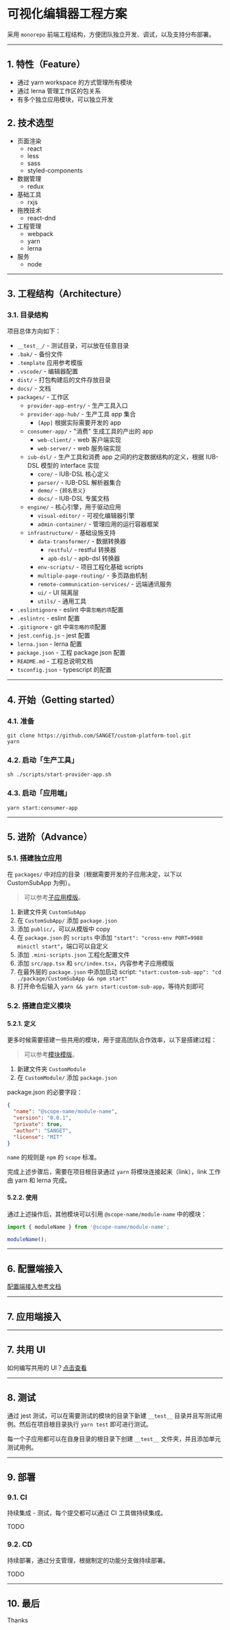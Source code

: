 # 可视化编辑器工程方案

采用 `monorepo` 前端工程结构，方便团队独立开发、调试，以及支持分布部署。

---

## 1. 特性（Feature）

- 通过 yarn workspace 的方式管理所有模块
- 通过 lerna 管理工作区的包关系
- 有多个独立应用模块，可以独立开发

## 2. 技术选型

- 页面渲染
  - react
  - less
  - sass
  - styled-components
- 数据管理
  - redux
- 基础工具
  - rxjs
- 拖拽技术
  - react-dnd
- 工程管理
  - webpack
  - yarn
  - lerna
- 服务
  - node

---

## 3. 工程结构（Architecture）

### 3.1. 目录结构

项目总体方向如下：

- `__test__/` - 测试目录，可以放在任意目录
- `.bak/` - 备份文件
- `.template` 应用参考模版
- `.vscode/` - 编辑器配置
- `dist/` - 打包构建后的文件存放目录
- `docs/` - 文档
- `packages/` - 工作区
  - `provider-app-entry/` - 生产工具入口
  - `provider-app-hub/` - 生产工具 app 集合
    - `[App]` 根据实际需要开发的 app
  - `consumer-app/` - "消费" 生成工具的产出的 app
    - `web-client/` - web 客户端实现
    - `web-server/` - web 服务端实现
  - `iub-dsl/` - 生产工具和消费 app 之间的约定数据结构的定义，根据 IUB-DSL 模型的 interface 实现
    - `core/` - IUB-DSL 核心定义
    - `parser/` - IUB-DSL 解析器集合
    - `demo/` - `{顾名思义}`
    - `docs/` - IUB-DSL 专属文档
  - `engine/` - 核心引擎，用于驱动应用
    - `visual-editor/` - 可视化编辑器引擎
    - `admin-container/` - 管理应用的运行容器框架
  - `infrastructure/` - 基础设施支持
    - `data-transformer/` - 数据转换器
      - `restful/` - restful 转换器
      - `apb-dsl/` - apb-dsl 转换器
    - `env-scripts/` - 项目工程化基础 scripts
    - `multiple-page-routing/` - 多页路由机制
    - `remote-communication-services/` - 远端通讯服务
    - `ui/` - UI 隔离层
    - `utils/` - 通用工具
- `.eslintignore` - eslint 中`需忽略的项`配置
- `.eslintrc` - eslint 配置
- `.gitignore` - git 中`需忽略的项`配置
- `jest.config.js` - jest 配置
- `lerna.json` - lerna 配置
- `package.json` - 工程 package json 配置
- `README.md` - 工程总说明文档
- `tsconfig.json` - typescript 的配置

---

## 4. 开始（Getting started）

### 4.1. 准备

```shell
git clone https://github.com/SANGET/custom-platform-tool.git
yarn
```

### 4.2. 启动「生产工具」

```shell
sh ./scripts/start-provider-app.sh
```

### 4.3. 启动「应用端」

```shell
yarn start:consumer-app
```

---

## 5. 进阶（Advance）

### 5.1. 搭建独立应用

在 `packages/` 中对应的目录（根据需要开发的子应用决定，以下以 CustomSubApp 为例）。

> 可以参考[子应用模版](./.template/CustomSubApp/package.json)。

1. 新建文件夹 `CustomSubApp`
2. 在 `CustomSubApp/` 添加 `package.json`
3. 添加 `public/`，可以从模版中 copy
4. 在 `package.json` 的 `scripts` 中添加 `"start": "cross-env PORT=9988 minictl start"`，端口可以自定义
5. 添加 `.mini-scripts.json` 工程化配置文件
6. 添加 `src/app.tsx` 和 `src/index.tsx`，内容参考子应用模版
7. 在最外层的 `package.json` 中添加启动 script: `"start:custom-sub-app": "cd ./package/CustomSubApp && npm start"`
8. 打开命令后输入 `yarn && yarn start:custom-sub-app`，等待片刻即可

### 5.2. 搭建自定义模块

#### 5.2.1. 定义

更多时候需要搭建一些共用的模块，用于提高团队合作效率，以下是搭建过程：

> 可以参考[模块模版](./.template/CustomModule/package.json)。

1. 新建文件夹 `CustomModule`
2. 在 `CustomModule/` 添加 `package.json`

package.json 的必要字段：

```json
{
  "name": "@scope-name/module-name",
  "version": "0.0.1",
  "private": true,
  "author": "SANGET",
  "license": "MIT"
}
```

`name` 的规则是 `npm` 的 `scope` 标准。

完成上述步骤后，需要在项目根目录通过 `yarn` 将模块连接起来（link），link 工作由 yarn 和 lerna 完成。

#### 5.2.2. 使用

通过上述操作后，其他模块可以引用 `@scope-name/module-name` 中的模块：

```ts
import { moduleName } from '@scope-name/module-name';

moduleName();
```

---

## 6. 配置端接入

[配置端接入参考文档](./packages/provider-app-hub/README.md)

---

## 7. 应用端接入

---

## 7. 共用 UI

如何编写共用的 UI？[点击查看](./packages/infrastructure/ui/README.md)

---

## 8. 测试

通过 jest 测试，可以在需要测试的模块的目录下新建 `__test__` 目录并且写测试用例。然后在项目根目录执行 `yarn test` 即可进行测试。

每一个子应用都可以在自身目录的根目录下创建 `__test__` 文件夹，并且添加单元测试用例。

---

## 9. 部署

### 9.1. CI

持续集成 - 测试，每个提交都可以通过 CI 工具做持续集成。

TODO

### 9.2. CD

持续部署，通过分支管理，根据制定的功能分支做持续部署。

TODO

---

## 10. 最后

Thanks

